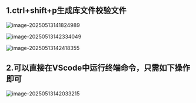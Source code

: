 ## 1.ctrl+shift+p生成库文件校验文件

![image-20250513141824989](C:\Users\Administrator\AppData\Roaming\Typora\typora-user-images\image-20250513141824989.png)

![image-20250513142334049](C:\Users\Administrator\AppData\Roaming\Typora\typora-user-images\image-20250513142334049.png)

![image-20250513142418355](C:\Users\Administrator\AppData\Roaming\Typora\typora-user-images\image-20250513142418355.png)

## 2.可以直接在VScode中运行终端命令，只需如下操作即可

![image-20250513142033215](C:\Users\Administrator\AppData\Roaming\Typora\typora-user-images\image-20250513142033215.png)

